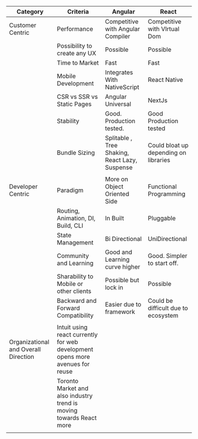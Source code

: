 | Category                             | Criteria                                                                      | Angular                                        | React                                 |
|--------------------------------------|-------------------------------------------------------------------------------|------------------------------------------------|---------------------------------------|
| Customer Centric                     | Performance                                                                   | Competitive with Angular Compiler              | Competitive with VIrtual Dom          |
|                                      | Possibility to create any UX                                                  | Possible                                       | Possible                              |
|                                      | Time to Market                                                                | Fast                                           | Fast                                  |
|                                      | Mobile Development                                                            | Integrates With NativeScript                   | React Native                          |
|                                      | CSR vs SSR vs Static Pages                                                    | Angular Universal                              | NextJs                                |
|                                      | Stability                                                                     | Good. Production tested.                       | Good Production tested                |
|                                      | Bundle Sizing                                                                 | Splitable , Tree Shaking, React Lazy, Suspense | Could bloat up depending on libraries |
|                                      |                                                                               |                                                |                                       |
| Developer Centric                    | Paradigm                                                                      | More on Object Oriented Side                   | Functional Programming                |
|                                      | Routing, Animation, DI, Build, CLI                                            | In Built                                       | Pluggable                             |
|                                      | State Management                                                              | Bi Directional                                 | UniDirectional                        |
|                                      | Community and Learning                                                        | Good and Learning curve higher                 | Good. Simpler to start off.           |
|                                      | Sharability to Mobile or other clients                                        | Possible but lock in                           | Possible                              |
|                                      | Backward and Forward Compatibility                                            | Easier due to framework                        | Could be difficult due to ecosystem   |
|                                      |                                                                               |                                                |                                       |
| Organizational and Overall Direction | Intuit using react currently for web development opens more avenues for reuse |                                                |                                       |
|                                      | Toronto Market and also industry trend is moving towards React more           |                                                |                                       |
|                                      |                                                                               |                                                |                                       |
